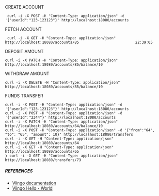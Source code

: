 
CREATE ACCOUNT

```
 curl -i -X POST -H "Content-Type: application/json" -d '{"userId":"123-123123"}' http://localhost:18080/accounts
```

FETCH ACCOUNT

```
 curl -i -X GET -H "Content-Type: application/json" http://localhost:18080/accounts/85                          22:39:05
```

DEPOSIT AMOUNT

```
curl -i -X PATCH -H "Content-Type: application/json" http://localhost:18080/accounts/85/balance/10
```

WITHDRAW AMOUNT

```
curl -i -X DELETE -H "Content-Type: application/json" http://localhost:18080/accounts/85/balance/10
```

FUNDS TRANSFER

```
curl -i -X POST -H "Content-Type: application/json" -d '{"userId":"123-123123"}' http://localhost:18080/accounts
curl -i -X POST -H "Content-Type: application/json" -d '{"userId":"2344"}' http://localhost:18080/accounts
curl -i -X PATCH -H "Content-Type: application/json" http://localhost:18080/accounts/64/balance/10
curl -i -X POST -H "Content-Type: application/json" -d '{"from":"64", "to": "65", "amount": 10}' http://localhost:18080/transfers
curl -i -X GET -H "Content-Type: application/json" http://localhost:18080/accounts/64
curl -i -X GET -H "Content-Type: application/json" http://localhost:18080/accounts/65
❯ curl -i -X GET -H "Content-Type: application/json" http://localhost:18080/transfers/73
```


##### REFERENCES
- [Vlingo documentation](https://docs.vlingo.io/)
- [Vlingo Hello - World](https://github.com/vlingo/vlingo-helloworld)
